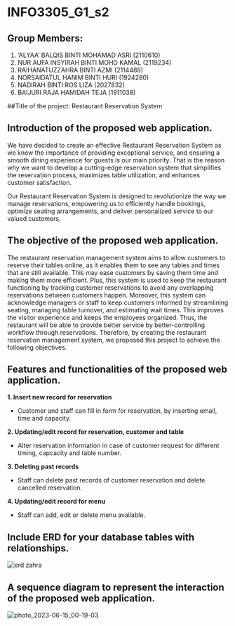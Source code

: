 # INFO3305_G1_s2
## Group Members:
1. ‘ALYAA’ BALQIS BINTI MOHAMAD ASRI    (2110610) 
2. NUR AUFA INSYIRAH BINTI MOHD KAMAL   (2119234) 
3. RAIHANATUZZAHRA BINTI AZMI           (2114488) 
4. NORSAIDATUL HANIM BINTI HURI         (1924280) 
5. NADIRAH BINTI ROS LIZA               (2027832)
6. BAIJURI RAJA HAMIDAH TEJA            (1911038)

##Title of the project: Restaurant Reservation System

 ## Introduction of the proposed web application. 

   We have decided to create an effective Restaurant Reservation System as we knew the importance of providing exceptional service, and ensuring a smooth dining experience for guests is our main priority. That is the reason why we want to develop a cutting-edge reservation system that simplifies the reservation process, maximizes table utilization, and enhances customer satisfaction. 

   Our Restaurant Reservation System is designed to revolutionize the way we manage reservations, empowering us to efficiently handle bookings, optimize seating arrangements, and deliver personalized service to our valued customers. 
   

## The objective of the proposed web application. 

  The restaurant reservation management system aims to allow customers to reserve their tables online, as it enables them to see any tables and times that are still available. This may ease customers by saving them time and making them more efficient. Plus, this system is used to keep the restaurant functioning by tracking customer reservations to avoid any overlapping reservations between customers happen. Moreover, this system can acknowledge managers or staff to keep customers informed by streamlining seating, managing table turnover, and estimating wait times. This improves the visitor experience and keeps the employees organized. Thus, the restaurant will be able to provide better service by better-controlling workflow through reservations. Therefore, by creating the restaurant reservation management system, we proposed this project to achieve the following objectives. 


## Features and functionalities of the proposed web application.
  **1.  Insert new record for reservation**
   - Customer and staff can fill in form for reservation, by inserting
  email, time and capacity.
  
  **2. Updating/edit record for reservation, customer and table**
   - Alter reservation information in case of customer request for
  different timing, capcacity and table number.
  
  **3. Deleting past records**
   - Staff can delete past records of customer reservation and delete
  cancelled reservation.
  
  **4. Updating/edit record for menu**
   - Staff can add, edit or delete menu available.
  
  
 ## Include ERD for your database tables with relationships.
 
![erd zahra](https://github.com/ndrhrslza/G1-info3305/assets/92364877/189bd455-9c71-4407-8a0b-8119d4015793)


 ## A sequence diagram to represent the interaction of the proposed web application.
 
 ![photo_2023-06-15_00-19-03](https://github.com/ndrhrslza/G1-info3305/assets/92364877/ab423ed7-8412-445d-9548-84df86c5d99a)

